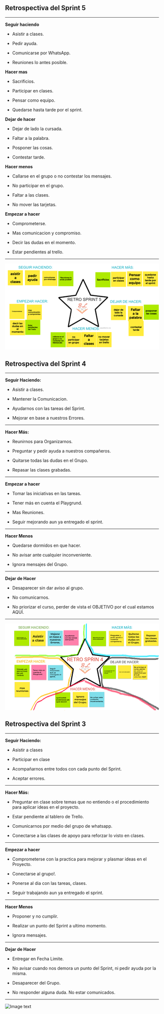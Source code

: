 ## Retrospectiva del Sprint 5
***
**Seguir haciendo**
- Asistir a clases.

- Pedir ayuda.

- Comunicarse por WhatsApp.

- Reuniones lo antes posible.

**Hacer mas**
- Sacrificios.

- Participar en clases.

- Pensar como equipo.

- Quedarse hasta tarde por el sprint.

**Dejar de hacer**
- Dejar de lado la cursada.

- Faltar a la palabra.

- Posponer las cosas.

- Contestar tarde.

**Hacer menos**
- Callarse en el grupo o no contestar los mensajes.

- No participar en el grupo.

- Faltar a las clases.

- No mover las tarjetas.

**Empezar a hacer**
- Comprometerse.

- Mas comunicacion y compromiso.

- Decir las dudas en el momento.

- Estar pendientes al trello.

***
![Image text](/wireframes/Retro_Sprint_5.png)

## Retrospectiva del Sprint 4
***
**Seguir Haciendo:**
- Asistir a clases.

- Mantener la Comunicacion.

- Ayudarnos con las tareas del Sprint.

- Mejorar en base a nuestros Errores.
***
**Hacer Más:**
- Reunirnos para Organizarnos.

- Preguntar y pedir ayuda a nuestros compañeros.

- Quitarse todas las dudas en el Grupo.

- Repasar las clases grabadas.

***
**Empezar a hacer**
- Tomar las iniciativas en las tareas.

- Tener más en cuenta el Playgrund.

- Mas Reuniones.

- Seguir mejorando aun ya entregado el sprint.

***
**Hacer Menos**
- Quedarse dormidos en que hacer.

- No avisar ante cualquier inconveniente.

- Ignora mensajes del Grupo.

***
**Dejar de Hacer**
- Desaparecer sin dar aviso al grupo.

- No comunicarnos.

- No priorizar el curso, perder de vista el OBJETIVO por el cual estamos AQUÍ.

***
![Image text](/wireframes/Retro_Sprint_4.png)







<!-- Retro del Sprint 3 -->
## Retrospectiva del Sprint 3
***
**Seguir Haciendo:**
- Asistir a clases

- Participar en clase

- Acompañarnos entre todos con cada punto del Sprint.

- Aceptar errores.
***
**Hacer Más:**
- Preguntar en clase sobre temas que no entiendo o el procedimiento para aplicar ideas en el proyecto.

- Estar pendiente al tablero de Trello.

- Comunicarnos por medio del grupo de whatsapp.

- Conectarse a las clases de apoyo para reforzar lo visto en clases.

***
**Empezar a hacer**
- Comprometerse con la practica para mejorar y plasmar ideas en el Proyecto.

- Conectarse al grupo!.

- Ponerse al dia con las tareas, clases.

- Seguir trabajando aun ya entregado el sprint.

***
**Hacer Menos**
- Proponer y no cumplir.

- Realizar un punto del Sprint a ultimo momento.

- Ignora mensajes.

***
**Dejar de Hacer**
- Entregar en Fecha Limite.

- No avisar cuando nos demora un punto del Sprint, ni pedir ayuda por la misma.

- Desaparecer del Grupo.

- No responder alguna duda. No estar comunicados.

***
![Image text](/wireframes/retro-2.jpeg)